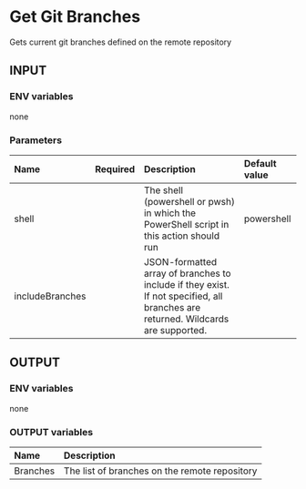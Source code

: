 # Get Git Branches
Gets current git branches defined on the remote repository

## INPUT

### ENV variables
none

### Parameters
| Name | Required | Description | Default value |
| :-- | :-: | :-- | :-- |
| shell | | The shell (powershell or pwsh) in which the PowerShell script in this action should run | powershell |
| includeBranches | | JSON-formatted array of branches to include if they exist. If not specified, all branches are returned. Wildcards are supported. ||

## OUTPUT

### ENV variables
none

### OUTPUT variables
| Name | Description |
| :-- | :-- |
| Branches | The list of branches on the remote repository |

